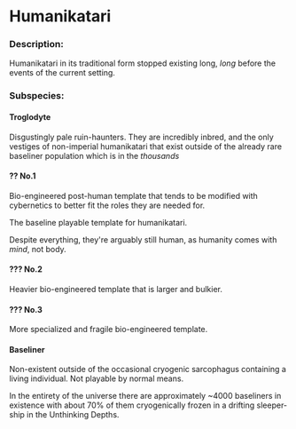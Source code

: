 # Humanikatari

### Description:

Humanikatari in its traditional form stopped existing long, *long* before the events of the current setting.

### Subspecies:

#### Troglodyte

Disgustingly pale ruin-haunters. They are incredibly inbred, and the only vestiges of non-imperial humanikatari that exist outside of the already rare baseliner population which is in the *thousands*

#### ?? No.1

Bio-engineered post-human template that tends to be modified with cybernetics to better fit the roles they are needed for.

The baseline playable template for humanikatari.

Despite everything, they're arguably still human, as humanity comes with *mind*, not body.

#### ??? No.2

Heavier bio-engineered template that is larger and bulkier.

#### ??? No.3

More specialized and fragile bio-engineered template.

#### Baseliner

Non-existent outside of the occasional cryogenic sarcophagus containing a living individual. Not playable by normal means.

In the entirety of the universe there are approximately ~4000 baseliners in existence with about 70% of them cryogenically frozen in a drifting sleeper-ship in the Unthinking Depths.